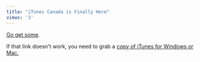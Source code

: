 ```yaml
---
title: "iTunes Canada is Finally Here"
views: '3'
---
```

<p><a href="http://phobos.apple.com/WebObjects/MZStore.woa/wa/viewAlbum?playlistId=30923368">Go get some</a>.</p>
<p>If that link doesn't work, you need to grab a <a href="http://www.apple.com/ca/itunes/">copy of iTunes for Windows or Mac.</a></p>
